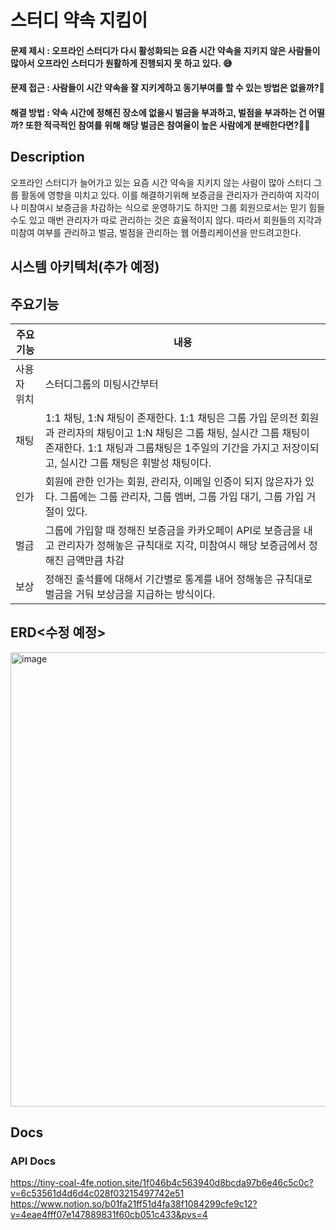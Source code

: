 # 스터디 약속 지킴이

#### 문제 제시 : 오프라인 스터디가 다시 활성화되는 요즘 시간 약속을 지키지 않은 사람들이 많아서 오프라인 스터디가 원활하게 진행되지 못 하고 있다. 😅
#### 문제 접근 : 사람들이 시간 약속을 잘 지키게하고 동기부여를 할 수 있는 방법은 없을까?🤔
#### 해결 방법 : 약속 시간에 정해진 장소에 없을시 벌금을 부과하고, 벌점을 부과하는 건 어떨까? 또한 적극적인 참여를 위해 해당 벌금은 참여율이 높은 사람에게 분배한다면?👍🏻

## Description
오프라인 스터디가 늘어가고 있는 요즘 시간 약속을 지키지 않는 사람이 많아 스터디 그룹 활동에 영향을 미치고 있다.
이를 해결하기위해 보증금을 관리자가 관리하여 지각이나 미참여시 보증금을 차감하는 식으로 운영하기도 하지만 그룹 회원으로서는 믿기 힘들 수도 있고 매번 관리자가 따로 관리하는 것은 효율적이지 않다.
따라서 회원들의 지각과 미참여 여부를 관리하고 벌금, 벌점을 관리하는 웹 어플리케이션을 만드려고한다.

## 시스템 아키텍처(추가 예정)


## 주요기능
| 주요기능  | 내용 |
| ------------- | ------------- |
|사용자 위치|스터디그룹의 미팅시간부터 |
| 채팅 | 1:1 채팅, 1:N 채팅이 존재한다. 1:1 채팅은 그룹 가입 문의전 회원과 관리자의 채팅이고 1:N 채팅은 그룹 채팅, 실시간 그룹 채팅이 존재한다. 1:1 채팅과 그룹채팅은 1주일의 기간을 가지고 저장이되고, 실시간 그룹 채팅은 휘발성 채팅이다. |
| 인가 | 회원에 관한 인가는 회원, 관리자, 이메일 인증이 되지 않은자가 있다. 그룹에는 그룹 관리자, 그룹 멤버, 그룹 가입 대기, 그룹 가입 거절이 있다.|
| 벌금 |그룹에 가입할 때 정해진 보증금을 카카오페이 API로 보증금을 내고 관리자가 정해놓은 규칙대로 지각, 미참여시 해당 보증금에서 정해진 금액만큼 차감|
| 보상 |정해진 출석률에 대해서 기간별로 통계를 내어 정해놓은 규칙대로 벌금을 거둬 보상금을 지급하는 방식이다.|

## ERD<수정 예정>
<img width="727" alt="image" src="https://github.com/JIUNG9/study-group-meeting/assets/60885635/6a613099-cb1f-452d-b4ba-1b3427adfa6c">

## Docs

### API Docs
[https://tiny-coal-4fe.notion.site/1f046b4c563940d8bcda97b6e46c5c0c?v=6c53561d4d6d4c028f03215497742e51
](https://www.notion.so/b01fa21ff51d4fa38f1084299cfe9c12?v=4eae4fff07e147889831f60cb051c433&pvs=4)https://www.notion.so/b01fa21ff51d4fa38f1084299cfe9c12?v=4eae4fff07e147889831f60cb051c433&pvs=4
